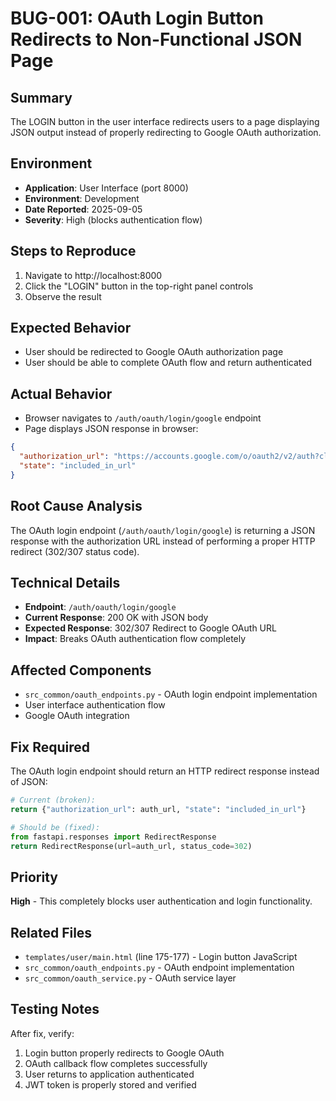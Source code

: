 # BUG-001: OAuth Login Button Redirects to Non-Functional JSON Page

## Summary
The LOGIN button in the user interface redirects users to a page displaying JSON output instead of properly redirecting to Google OAuth authorization.

## Environment
- **Application**: User Interface (port 8000)
- **Environment**: Development
- **Date Reported**: 2025-09-05
- **Severity**: High (blocks authentication flow)

## Steps to Reproduce
1. Navigate to http://localhost:8000
2. Click the "LOGIN" button in the top-right panel controls
3. Observe the result

## Expected Behavior
- User should be redirected to Google OAuth authorization page
- User should be able to complete OAuth flow and return authenticated

## Actual Behavior
- Browser navigates to `/auth/oauth/login/google` endpoint
- Page displays JSON response in browser:
```json
{
  "authorization_url": "https://accounts.google.com/o/oauth2/v2/auth?client_id=590582288440-r7u8hcvt1sk86vp8ic9ds7pq6ufd4369.apps.googleusercontent.com&redirect_uri=https%3A%2F%2Flocalhost%3A8000%2Fauth%2Fcallback&scope=openid+email+profile&response_type=code&state=2gssgK1ob-IRQrXAVAcDR1vL3vm35g1vT4eIKzEZdv4&access_type=offline&prompt=consent",
  "state": "included_in_url"
}
```

## Root Cause Analysis
The OAuth login endpoint (`/auth/oauth/login/google`) is returning a JSON response with the authorization URL instead of performing a proper HTTP redirect (302/307 status code).

## Technical Details
- **Endpoint**: `/auth/oauth/login/google`  
- **Current Response**: 200 OK with JSON body
- **Expected Response**: 302/307 Redirect to Google OAuth URL
- **Impact**: Breaks OAuth authentication flow completely

## Affected Components
- `src_common/oauth_endpoints.py` - OAuth login endpoint implementation
- User interface authentication flow
- Google OAuth integration

## Fix Required
The OAuth login endpoint should return an HTTP redirect response instead of JSON:

```python
# Current (broken):
return {"authorization_url": auth_url, "state": "included_in_url"}

# Should be (fixed):
from fastapi.responses import RedirectResponse
return RedirectResponse(url=auth_url, status_code=302)
```

## Priority
**High** - This completely blocks user authentication and login functionality.

## Related Files
- `templates/user/main.html` (line 175-177) - Login button JavaScript
- `src_common/oauth_endpoints.py` - OAuth endpoint implementation
- `src_common/oauth_service.py` - OAuth service layer

## Testing Notes
After fix, verify:
1. Login button properly redirects to Google OAuth
2. OAuth callback flow completes successfully  
3. User returns to application authenticated
4. JWT token is properly stored and verified
